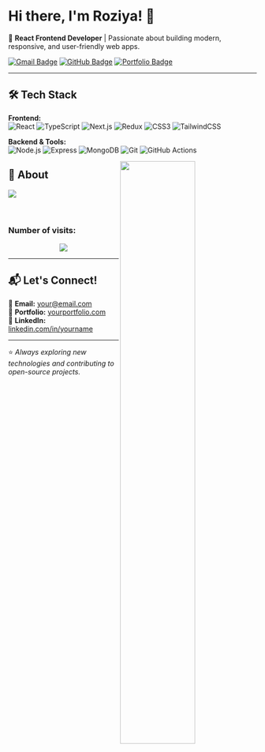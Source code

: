 # Hi there, I'm Roziya! 👋  
🚀 **React Frontend Developer** | Passionate about building modern, responsive, and user-friendly web apps.  

[![Gmail Badge](https://img.shields.io/badge/-Gmail-D14836?style=flat&logo=Gmail&logoColor=white)](mailto:your@email.com)
[![GitHub Badge](https://img.shields.io/badge/-GitHub-181717?style=flat&logo=github&logoColor=white)](https://github.com/TukhtayevaRoziya)
[![Portfolio Badge](https://img.shields.io/badge/-Portfolio-000?style=flat&logo=vercel&logoColor=white)](https://yourportfolio.com)

---

## 🛠 Tech Stack
**Frontend:**  
![React](https://img.shields.io/badge/React-61DAFB?style=flat&logo=react&logoColor=black)
![TypeScript](https://img.shields.io/badge/TypeScript-007ACC?style=flat&logo=typescript&logoColor=white)
![Next.js](https://img.shields.io/badge/Next.js-000000?style=flat&logo=nextdotjs&logoColor=white)
![Redux](https://img.shields.io/badge/Redux-764ABC?style=flat&logo=redux&logoColor=white)
![CSS3](https://img.shields.io/badge/CSS-1572B6?style=flat&logo=css3&logoColor=white)
![TailwindCSS](https://img.shields.io/badge/Tailwind-38B2AC?style=flat&logo=tailwind-css&logoColor=white)

**Backend & Tools:**  
![Node.js](https://img.shields.io/badge/Node.js-339933?style=flat&logo=node.js&logoColor=white)
![Express](https://img.shields.io/badge/Express-000000?style=flat&logo=express&logoColor=white)
![MongoDB](https://img.shields.io/badge/MongoDB-47A248?style=flat&logo=mongodb&logoColor=white)
![Git](https://img.shields.io/badge/Git-F05032?style=flat&logo=git&logoColor=white)
![GitHub Actions](https://img.shields.io/badge/GitHub%20Actions-2088FF?style=flat&logo=github-actions&logoColor=white)


<img align="right" width='55%' src="https://github-readme-stats.vercel.app/api?username=TukhtayevaRoziya&show_icons=true&hide_border=true">

## 🧐 About
<div>

<a href="https://github.com/TukhtayevaRoziya">
  <img align="center" src="https://github-readme-stats.vercel.app/api/top-langs/?username=TukhtayevaRoziya&bg_color=0d1117&text_color=bdc3c7&title_color=f1c40f&hide_border=true&layout=compact&langs_count=10" />
</a>
</div>
</br>


<br />

<!-- <div  align="center"> <img src="https://activity-graph.herokuapp.com/graph?username=TukhtayevaRoziya&theme=xcode" /></div>
</div> -->

   ### Number of visits:
<p align="center">
   <img src="https://profile-counter.glitch.me/{TukhtayevaRoziya}/count.svg"/>
</p>

---

## 📬 Let's Connect!
💌 **Email:** your@email.com  
💼 **Portfolio:** [yourportfolio.com](#)  
📱 **LinkedIn:** [linkedin.com/in/yourname](#)  

---

⭐ *Always exploring new technologies and contributing to open-source projects.*
